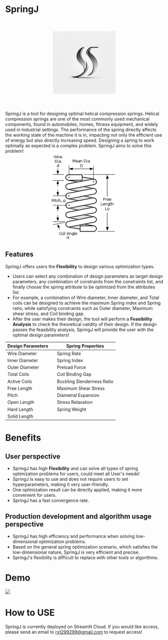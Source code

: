 # SpringJ

<br>
<br>
<div align="center">
  <img src="images/logo.png", width=200>
</div>
<br>
<br>
<br>
SpringJ is a tool for designing optimal helical compression springs. Helical compression springs are one of the most commonly used mechanical components, found in automobiles, homes, fitness equipment, and widely used in industrial settings. The performance of the spring directly affects the working state of the machine it is in, impacting not only the efficient use of energy but also directly increasing speed. Designing a spring to work optimally as expected is a complex problem. SpringJ aims to solve this problem!

<div align="center">
  <img src="images/spring_closed.gif">
</div>

## Features
SpringJ offers users the **Flexibility** to design various optimization types. 
- Users can select any combination of design parameters as target design parameters, any combination of constraints from the constraints list, and finally choose the spring attribute to be optimized from the attributes list. 
- For example, a combination of Wire diameter, Inner diameter, and Total coils can be designed to achieve the maximum Spring index and Spring ratio, while satisfying constraints such as Outer diameter, Maximum shear stress, and Coil binding gap.
- After the user makes their design, the tool will perform a **Feasibility Analysis** to check the theoretical validity of their design. If the design passes the feasibility analysis, SpringJ will provide the user with the optimal design parameters!

<div align="center">
  
| Design Parameters |   | Spring Properties |
| ----------------- | - | ----------------- |
| Wire Diameter     |   | Spring Rate       |
| Inner Diameter    |   | Spring Index      |
| Outer Diameter    |   | Preload Force     |
| Total Coils       |   | Coil Binding Gap  |
| Active Coils      |   | Buckling Slenderness Ratio |
| Free Length       |   | Maximum Shear Stress |
| Pitch             |   | Diametral Expansion |
| Open Length       |   | Stress Relaxation |
| Hard Length       |   | Spring Weight     |
| Solid Length      |   |                   |

</div>

# Benefits
## User perspective
- SpringJ has high **Flexibility** and can solve all types of spring optimization problems for users, could meet all User's needs!
- SpringJ is easy to use and does not require users to set hyperparameters, making it very user-friendly.
- One optimization result can be directly applied, making it more convenient for users.
- SpringJ has a fast convergence rate.

## Production development and algorithm usage perspective
- SpringJ has high efficiency and performance when solving low-dimensional optimization problems.
- Based on the general spring optimization scenario, which satisfies the low-dimensional nature, SpringJ is very efficient and precise.
- SpringJ's flexibility is difficult to replace with other tools or algorithms.

# Demo
[![](https://i.ytimg.com/vi/-ceRvjjrGYE/maxresdefault.jpg)](https://www.youtube.com/watch?v=-ceRvjjrGYE&t=0s "")


# How to USE
SpringJ is currently deployed on Streamlit Cloud. If you would like access, please send an email to rxt299299@gmail.com to request access!
